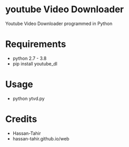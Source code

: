 # youtube Video Downloader
Youtube Video Downloader programmed in Python

# Requirements
* python 2.7 - 3.8
* pip install youtube_dl

# Usage
* python ytvd.py

# Credits
* Hassan-Tahir
* hassan-tahir.github.io/web
